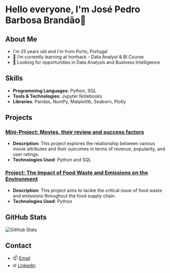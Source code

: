 # Hello everyone, I'm José Pedro Barbosa Brandão👋


## About Me
- I'm 25 years old and I'm from Porto, Portugal
- 🌱 I’m currently learning at Ironhack - Data Analyst & BI Course
- 💼 Looking for opportunities in Data Analysis and Business Intelligence




## Skills
- **Programming Languages**: Python, SQL
- **Tools & Technologies**: Jupyter Notebooks
- **Libraries**: Pandas, NumPy, Matplotlib, Seaborn, Plotly





## Projects
### [Mini-Project: Movies, their review and success factors](https://github.com/jpbb15/mp_movies_sql)
- **Description**: This project explores the relationship between various movie attributes and their outcomes in terms of revenue, popularity, and user ratings.
- **Technologies Used**: Python and SQL




### [Project: The Impact of Food Waste and Emissions on the Environment](https://github.com/jpbb15/Food-Waste-and-Sustainability)
- **Description**: This project aims to tackle the critical issue of food waste and emissions throughout the food supply chain.
- **Technologies Used**: Python


## GitHub Stats
![GitHub Stats](https://github-readme-stats.vercel.app/api?username=jpbb15&show_icons=true&theme=radical)


## Contact
- 📫 [Email](mailto:jpbb1337@gmail.com)
- 🌐 [LinkedIn](https://www.linkedin.com/in/jos%C3%A9-pedro-barbosa-brand%C3%A3o-663a172b6/)
